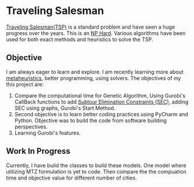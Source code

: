 # Traveling Salesman
[Traveling Salesman(TSP)](https://en.wikipedia.org/wiki/Travelling_salesman_problem) is a standard problem and have seen a huge progress over the years. This is an [NP Hard](https://en.wikipedia.org/wiki/NP-hardness). Various algorithms have been used for both exact methods and heuristics to solve the TSP.

## Objective
I am always eager to learn and explore. I am recently learning more about [metaheuristics](https://en.wikipedia.org/wiki/Metaheuristic), better programming, using solvers. The objectives of my this project are:

1. Compare the computational time for Genetic Algorithm, Using Gurobi's CallBack functions to add [Subtour Elimination Constraints (SEC)](https://medium.com/swlh/techniques-for-subtour-elimination-in-traveling-salesman-problem-theory-and-implementation-in-71942e0baf0c), adding SEC using graphs, Gurobi's Start Method.
2. Second objective is to learn better coding practices using PyCharm and Python. Objective was to build the code from software building perspectives.
3. Learning Gurobi's features.


## Work In Progress
Currently, I have build the classes to build these models. One model where utilizing MTZ formulation is yet to code. Then compare the the compuation time and objective value for different number of cities.
